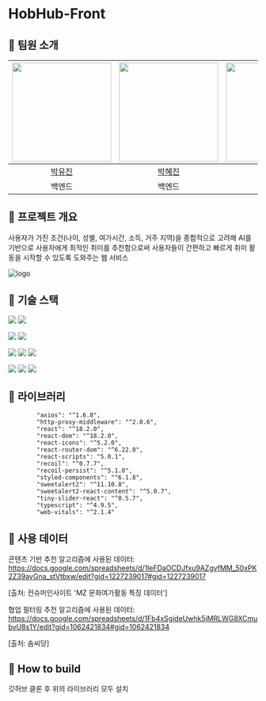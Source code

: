 # HobHub-Front

## 🤍 팀원 소개
| <img src="https://avatars.githubusercontent.com/u/108976815?v=4" width="200px" /> | <img src="https://avatars.githubusercontent.com/u/104544503?v=4" width="200px" /> | <img src="https://avatars.githubusercontent.com/u/109021332?v=4" width="200px" />  |
| :------------------------------------------------------------------------------: | :-------------------------------------------------------------------------------: | :-------------------------------------------------------------------------------: |
|                      [박유진](https://github.com/jin171)                       |                        [박혜진](https://github.com/hyp00)                        |                     [최예빈](https://github.com/beenvyn)                      |       
|                   백엔드                |                   백엔드             |        프론트엔드           |                  

##  🤍 프로젝트 개요
사용자가 가진 조건(나이, 성별, 여가시간, 소득, 거주 지역)을 종합적으로 고려해 AI를 기반으로 사용자에게 최적인 취미를 추천함으로써 사용자들이 간편하고 빠르게 취미 활동을 시작할 수 있도록 도와주는 웹 서비스

![logo](https://github.com/money-catcher/HobHub-Front/assets/109021332/3859f1d4-beb4-42fc-8081-9004cf2b0dd2)

##  🤍 기술 스택
<img src="https://img.shields.io/badge/Typescript-1572B6?style=flat-square&logo=Typescript&logoColor=white"> <img src="https://img.shields.io/badge/React-61DAFB?style=flatsquare&logo=React&logoColor=white"> 

<img src="https://img.shields.io/badge/axios-785AC3?style=flat-square&logo=axios&logoColor=white"> <img src="https://img.shields.io/badge/recoil-785AC3?style=flatsquare&logo=recoil&logoColor=white">

<img src="https://img.shields.io/badge/styled_components-DB7093?style=flat-square&logo=styled-components&logoColor=white"> <img src="https://img.shields.io/badge/npm-CB3837?style=flat-square&logo=npm&logoColor=white"> <img src="https://img.shields.io/badge/Prettier-F7B93E?style=flat-square&logo=Prettier&logoColor=white">

<img src="https://img.shields.io/badge/Figma-F24E1E?style=flat-square&logo=Figma&logoColor=white"/> <img src="https://img.shields.io/badge/GitHub-181717?style=flat-square&logo=GitHub&logoColor=white"/>
<img src="https://img.shields.io/badge/vercel-181717?style=flat-square&logo=vercel&logoColor=white"/>

##  🤍 라이브러리
`````
        "axios": "^1.6.8",
        "http-proxy-middleware": "^2.0.6",
        "react": "^18.2.0",
        "react-dom": "^18.2.0",
        "react-icons": "^5.2.0",
        "react-router-dom": "^6.22.0",
        "react-scripts": "5.0.1",
        "recoil": "^0.7.7",
        "recoil-persist": "^5.1.0",
        "styled-components": "^6.1.8",
        "sweetalert2": "^11.10.8",
        "sweetalert2-react-content": "^5.0.7",
        "tiny-slider-react": "^0.5.7",
        "typescript": "^4.9.5",
        "web-vitals": "^2.1.4"
``````

##  🤍 사용 데이터
콘텐츠 기반 추천 알고리즘에 사용된 데이터: https://docs.google.com/spreadsheets/d/1leFDaOCDJfxu9AZgyfMM_50xPK2Z39ayGna_stVtbxw/edit?gid=1227239017#gid=1227239017

[출처: 컨슈머인사이트 'MZ 문화여가활동 특징 데이터']

협업 필터링 추천 알고리즘에 사용된 데이터: https://docs.google.com/spreadsheets/d/1Fb4xSgideUwhk5jMRLWG8XCmubvU8s1Y/edit?gid=1062421834#gid=1062421834

[출처: 솜씨당]

## 🤍 How to build
깃허브 클론 후 위의 라이브러리 모두 설치 





